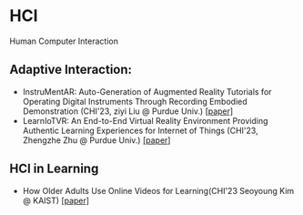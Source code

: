 # HCI
Human Computer Interaction

## Adaptive Interaction:
- InstruMentAR: Auto-Generation of Augmented Reality Tutorials for Operating Digital Instruments Through Recording Embodied Demonstration (CHI'23, ziyi Liu @ Purdue Univ.)
  [[paper]](https://dl.acm.org/doi/pdf/10.1145/3544548.3581442)
- LearnIoTVR: An End-to-End Virtual Reality Environment Providing Authentic Learning Experiences for Internet of Things (CHI'23, Zhengzhe Zhu @ Purdue Univ.)
  [[paper]](https://dl.acm.org/doi/pdf/10.1145/3544548.3581396)

## HCI in Learning
- How Older Adults Use Online Videos for Learning(CHI'23 Seoyoung Kim @ KAIST)
  [[paper]](https://dl.acm.org/doi/pdf/10.1145/3544548.3580671)
